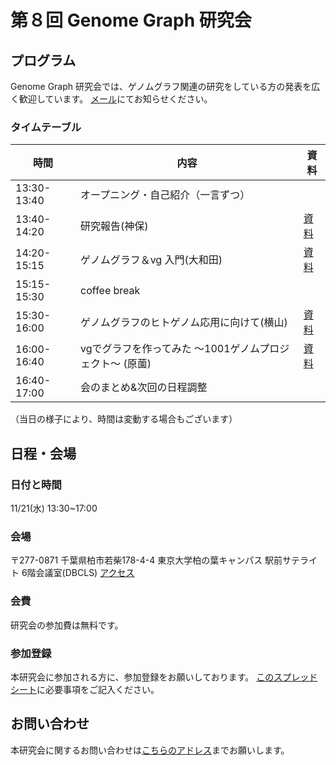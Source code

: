 # 第８回 Genome Graph 研究会

## プログラム

Genome Graph 研究会では、ゲノムグラフ関連の研究をしている方の発表を広く歓迎しています。
[メール](harazono_yoritaka_17@stu-cbms.k.u-tokyo.ac.jp)にてお知らせください。

### タイムテーブル


時間| 内容         | 資料 
------------|-------------|----- 
13:30-13:40 | オープニング・自己紹介（一言ずつ）　| |
13:40-14:20 | 研究報告(神保)　|[資料]() |
14:20-15:15 | ゲノムグラフ＆vg 入門(大和田)　|[資料](https://drive.google.com/open?id=1R5Ub5MKmmfUI4pf_H5R2a_I8p2jQz84b)|
15:15-15:30 | coffee break　| |
15:30-16:00 | ゲノムグラフのヒトゲノム応用に向けて(横山)　|[資料]() |
16:00-16:40 | vgでグラフを作ってみた 〜1001ゲノムプロジェクト〜 (原薗)　|[資料]() |
16:40-17:00 | 会のまとめ&次回の日程調整　| |


（当日の様子により、時間は変動する場合もございます）

## 日程・会場
### 日付と時間

11/21(水) 13:30~17:00

### 会場
〒277-0871 千葉県柏市若柴178-4-4 東京大学柏の葉キャンパス 駅前サテライト 6階会議室(DBCLS)
[アクセス](http://dbcls.rois.ac.jp/access)

### 会費
研究会の参加費は無料です。

### 参加登録
本研究会に参加される方に、参加登録をお願いしております。
[このスプレッドシート](https://docs.google.com/spreadsheets/d/15JjZhBMozufBoBsD7mPVBHX4XiGOdZfC02W4lGQ27I4/edit?usp=sharing)に必要事項をご記入ください。

## お問い合わせ
本研究会に関するお問い合わせは[こちらのアドレス](genome.graph.jp@gmail.com)までお願いします。
